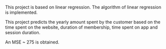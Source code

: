This project is based on linear regression. The algorithm of linear regression
is implemented.

This project predicts the yearly amount spent by the customer based on the time
spent on the website, duration of membership, time spent on app and session
duration.

An MSE ~ 275 is obtained.

